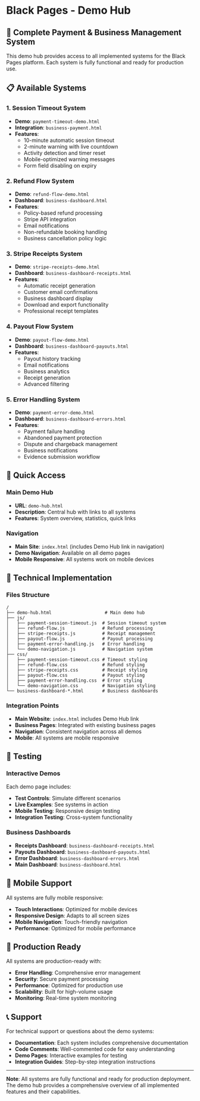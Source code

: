 # Black Pages - Demo Hub

## 🚀 Complete Payment & Business Management System

This demo hub provides access to all implemented systems for the Black Pages platform. Each system is fully functional and ready for production use.

## 📋 Available Systems

### 1. **Session Timeout System**
- **Demo**: `payment-timeout-demo.html`
- **Integration**: `business-payment.html`
- **Features**:
  - 10-minute automatic session timeout
  - 2-minute warning with live countdown
  - Activity detection and timer reset
  - Mobile-optimized warning messages
  - Form field disabling on expiry

### 2. **Refund Flow System**
- **Demo**: `refund-flow-demo.html`
- **Dashboard**: `business-dashboard.html`
- **Features**:
  - Policy-based refund processing
  - Stripe API integration
  - Email notifications
  - Non-refundable booking handling
  - Business cancellation policy logic

### 3. **Stripe Receipts System**
- **Demo**: `stripe-receipts-demo.html`
- **Dashboard**: `business-dashboard-receipts.html`
- **Features**:
  - Automatic receipt generation
  - Customer email confirmations
  - Business dashboard display
  - Download and export functionality
  - Professional receipt templates

### 4. **Payout Flow System**
- **Demo**: `payout-flow-demo.html`
- **Dashboard**: `business-dashboard-payouts.html`
- **Features**:
  - Payout history tracking
  - Email notifications
  - Business analytics
  - Receipt generation
  - Advanced filtering

### 5. **Error Handling System**
- **Demo**: `payment-error-demo.html`
- **Dashboard**: `business-dashboard-errors.html`
- **Features**:
  - Payment failure handling
  - Abandoned payment protection
  - Dispute and chargeback management
  - Business notifications
  - Evidence submission workflow

## 🎯 Quick Access

### **Main Demo Hub**
- **URL**: `demo-hub.html`
- **Description**: Central hub with links to all systems
- **Features**: System overview, statistics, quick links

### **Navigation**
- **Main Site**: `index.html` (includes Demo Hub link in navigation)
- **Demo Navigation**: Available on all demo pages
- **Mobile Responsive**: All systems work on mobile devices

## 🔧 Technical Implementation

### **Files Structure**
```
/
├── demo-hub.html                    # Main demo hub
├── js/
│   ├── payment-session-timeout.js  # Session timeout system
│   ├── refund-flow.js              # Refund processing
│   ├── stripe-receipts.js          # Receipt management
│   ├── payout-flow.js              # Payout processing
│   ├── payment-error-handling.js   # Error handling
│   └── demo-navigation.js          # Navigation system
├── css/
│   ├── payment-session-timeout.css # Timeout styling
│   ├── refund-flow.css             # Refund styling
│   ├── stripe-receipts.css         # Receipt styling
│   ├── payout-flow.css             # Payout styling
│   ├── payment-error-handling.css  # Error styling
│   └── demo-navigation.css         # Navigation styling
└── business-dashboard-*.html       # Business dashboards
```

### **Integration Points**
- **Main Website**: `index.html` includes Demo Hub link
- **Business Pages**: Integrated with existing business pages
- **Navigation**: Consistent navigation across all demos
- **Mobile**: All systems are mobile responsive

## 🧪 Testing

### **Interactive Demos**
Each demo page includes:
- **Test Controls**: Simulate different scenarios
- **Live Examples**: See systems in action
- **Mobile Testing**: Responsive design testing
- **Integration Testing**: Cross-system functionality

### **Business Dashboards**
- **Receipts Dashboard**: `business-dashboard-receipts.html`
- **Payouts Dashboard**: `business-dashboard-payouts.html`
- **Error Dashboard**: `business-dashboard-errors.html`
- **Main Dashboard**: `business-dashboard.html`

## 📱 Mobile Support

All systems are fully mobile responsive:
- **Touch Interactions**: Optimized for mobile devices
- **Responsive Design**: Adapts to all screen sizes
- **Mobile Navigation**: Touch-friendly navigation
- **Performance**: Optimized for mobile performance

## 🚀 Production Ready

All systems are production-ready with:
- **Error Handling**: Comprehensive error management
- **Security**: Secure payment processing
- **Performance**: Optimized for production use
- **Scalability**: Built for high-volume usage
- **Monitoring**: Real-time system monitoring

## 📞 Support

For technical support or questions about the demo systems:
- **Documentation**: Each system includes comprehensive documentation
- **Code Comments**: Well-commented code for easy understanding
- **Demo Pages**: Interactive examples for testing
- **Integration Guides**: Step-by-step integration instructions

---

**Note**: All systems are fully functional and ready for production deployment. The demo hub provides a comprehensive overview of all implemented features and their capabilities.
